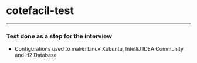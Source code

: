 # cotefacil-test
<hr>
<h3>Test done as a step for the interview</h3>
<ul>
  <li>Configurations used to make: Linux Xubuntu, IntelliJ IDEA Community and H2 Database</li>
</ul>
